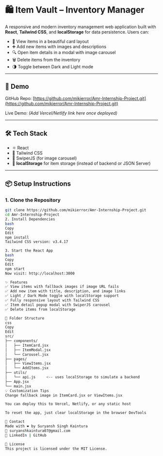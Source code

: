 # 🛍️ Item Vault – Inventory Manager

A responsive and modern inventory management web application built with **React**, **Tailwind CSS**, and **localStorage** for data persistence. Users can:

- 🧾 View items in a beautiful card layout  
- ➕ Add new items with images and descriptions  
- 🔍 Open item details in a modal with image carousel  
- 🗑️ Delete items from the inventory  
- 🌗 Toggle between Dark and Light mode  

---

## 🚀 Demo

GitHub Repo: [https://github.com/mikierror/Amr-Internship-Project.git](https://github.com/mikierror/Amr-Internship-Project.git)

Live Demo: *(Add Vercel/Netlify link here once deployed)*

---

## 🛠️ Tech Stack

- ⚛️ React
- 💨 Tailwind CSS
- 📸 SwiperJS (for image carousel)
- 💾 **localStorage** for item storage (instead of backend or JSON Server)

---

## 📦 Setup Instructions

### 1. Clone the Repository

```bash
git clone https://github.com/mikierror/Amr-Internship-Project.git
cd Amr-Internship-Project
2. Install Dependencies
bash
Copy
Edit
npm install
Tailwind CSS version: v3.4.17

3. Start the React App
bash
Copy
Edit
npm start
Now visit: http://localhost:3000

✨ Features
✅ View items with fallback images if image URL fails
✅ Add new item with title, description, and image links
✅ Light / Dark Mode toggle with localStorage support
✅ Fully responsive layout with Tailwind CSS
✅ Item detail popup modal with SwiperJS carousel
✅ Delete items from localStorage

📁 Folder Structure
css
Copy
Edit
src/
├── components/
│   ├── ItemCard.jsx
│   ├── ItemModal.jsx
│   └── Carousel.jsx
├── pages/
│   ├── ViewItems.jsx
│   └── AddItems.jsx
├── utils/
│   └── api.js     <-- uses localStorage to simulate a backend
├── App.jsx
└── main.jsx
💡 Customization Tips
Change fallback image in ItemCard.jsx or ViewItems.jsx

You can deploy this to Vercel, Netlify, or any static host

To reset the app, just clear localStorage in the browser DevTools

📮 Contact
Made with ❤️ by Suryansh Singh Kaintura
📧 suryanshkaintura07@gmail.com
🔗 LinkedIn | GitHub

📜 License
This project is licensed under the MIT License.


